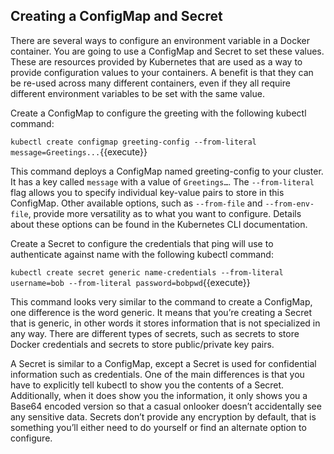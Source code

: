 ## Creating a ConfigMap and Secret

There are several ways to configure an environment variable in a Docker container. You are going to use a ConfigMap and Secret to set these values. These are resources provided by Kubernetes that are used as a way to provide configuration values to your containers. A benefit is that they can be re-used across many different containers, even if they all require different environment variables to be set with the same value.


Create a ConfigMap to configure the greeting with the following kubectl command:

`kubectl create configmap greeting-config --from-literal message=Greetings...`{{execute}}

This command deploys a ConfigMap named greeting-config to your cluster. It has a key called `message` with a value of `Greetings…`. The `--from-literal` flag allows you to specify individual key-value pairs to store in this ConfigMap. Other available options, such as `--from-file` and `--from-env-file`, provide more versatility as to what you want to configure. Details about these options can be found in the Kubernetes CLI documentation.

Create a Secret to configure the credentials that ping will use to authenticate against name with the following kubectl command:

`kubectl create secret generic name-credentials --from-literal username=bob --from-literal password=bobpwd`{{execute}}

This command looks very similar to the command to create a ConfigMap, one difference is the word generic. It means that you’re creating a Secret that is generic, in other words it stores information that is not specialized in any way. There are different types of secrets, such as secrets to store Docker credentials and secrets to store public/private key pairs.

A Secret is similar to a ConfigMap, except a Secret is used for confidential information such as credentials. One of the main differences is that you have to explicitly tell kubectl to show you the contents of a Secret. Additionally, when it does show you the information, it only shows you a Base64 encoded version so that a casual onlooker doesn’t accidentally see any sensitive data. Secrets don’t provide any encryption by default, that is something you’ll either need to do yourself or find an alternate option to configure.
